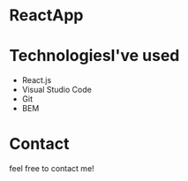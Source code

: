 # ReactApp

# TechnologiesI've used
* React.js
* Visual Studio Code
* Git
* BEM

# Contact
 feel free to contact me! 

